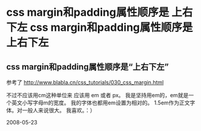 # css margin和padding属性顺序是 上右下左 css margin和padding属性顺序是 上右下左

## css margin和padding属性顺序是“上右下左”

参考了 http://www.blabla.cn/css_tutorials/030_css_margin.html

不过不应该用cm这种单位来
应该用 em 或者 px。
我是坚持用em的，em就是一个英文小写字母m的宽度。
我的字体也都用em设置为相对的。
1.5em作为正文字体。对一般人来说很大。
我喜欢。：）

2008-05-23